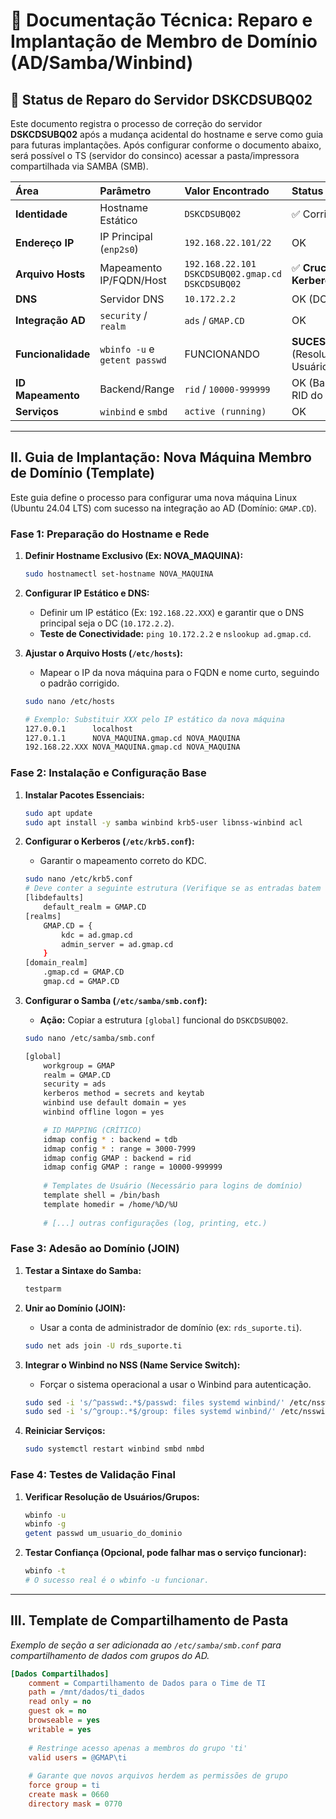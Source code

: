 # 📝 Documentação Técnica: Reparo e Implantação de Membro de Domínio (AD/Samba/Winbind)

## 📅 Status de Reparo do Servidor DSKCDSUBQ02

Este documento registra o processo de correção do servidor **DSKCDSUBQ02** após a mudança acidental do hostname e serve como guia para futuras implantações. Após configurar conforme o documento abaixo, será possível o TS (servidor do consinco) acessar a pasta/impressora compartilhada via SAMBA (SMB).


| Área | Parâmetro | Valor Encontrado | Status | Observações |
| :--- | :--- | :--- | :--- | :--- |
| **Identidade** | Hostname Estático | `DSKCDSUBQ02` | ✅ Corrigido |
| **Endereço IP** | IP Principal (`enp2s0`) | `192.168.22.101/22` | OK |
| **Arquivo Hosts** | Mapeamento IP/FQDN/Host | `192.168.22.101 DSKCDSUBQ02.gmap.cd DSKCDSUBQ02`| ✅ **Crucial para Kerberos** |
| **DNS** | Servidor DNS | `10.172.2.2` | OK (DC Primário) |
| **Integração AD** | `security` / `realm` | `ads` / `GMAP.CD` | OK |
| **Funcionalidade** | `wbinfo -u` e `getent passwd` | FUNCIONANDO | **SUCESSO** (Resolução de Usuários/Grupos) |
| **ID Mapeamento**| Backend/Range | `rid` / `10000-999999` | OK (Baseado em RID do AD) |
| **Serviços** | `winbind` e `smbd` | `active (running)` | OK |

---

## II. Guia de Implantação: Nova Máquina Membro de Domínio (Template)

Este guia define o processo para configurar uma nova máquina Linux (Ubuntu 24.04 LTS) com sucesso na integração ao AD (Domínio: `GMAP.CD`).

### Fase 1: Preparação do Hostname e Rede

1.  **Definir Hostname Exclusivo (Ex: NOVA_MAQUINA):**
    ```bash
    sudo hostnamectl set-hostname NOVA_MAQUINA
    ```

2.  **Configurar IP Estático e DNS:**
    * Definir um IP estático (Ex: `192.168.22.XXX`) e garantir que o DNS principal seja o DC (`10.172.2.2`).
    * **Teste de Conectividade:** `ping 10.172.2.2` e `nslookup ad.gmap.cd`.

3.  **Ajustar o Arquivo Hosts (`/etc/hosts`):**
    * Mapear o IP da nova máquina para o FQDN e nome curto, seguindo o padrão corrigido.
    ```bash
    sudo nano /etc/hosts
    
    # Exemplo: Substituir XXX pelo IP estático da nova máquina
    127.0.0.1      localhost
    127.0.1.1      NOVA_MAQUINA.gmap.cd NOVA_MAQUINA
    192.168.22.XXX NOVA_MAQUINA.gmap.cd NOVA_MAQUINA
    ```

### Fase 2: Instalação e Configuração Base

1.  **Instalar Pacotes Essenciais:**
    ```bash
    sudo apt update
    sudo apt install -y samba winbind krb5-user libnss-winbind acl
    ```

2.  **Configurar o Kerberos (`/etc/krb5.conf`):**
    * Garantir o mapeamento correto do KDC.
    ```bash
    sudo nano /etc/krb5.conf
    # Deve conter a seguinte estrutura (Verifique se as entradas batem com o seu ambiente):
    [libdefaults]
        default_realm = GMAP.CD
    [realms]
        GMAP.CD = {
            kdc = ad.gmap.cd
            admin_server = ad.gmap.cd
        }
    [domain_realm]
        .gmap.cd = GMAP.CD
        gmap.cd = GMAP.CD
    ```

3.  **Configurar o Samba (`/etc/samba/smb.conf`):**
    * **Ação:** Copiar a estrutura `[global]` funcional do `DSKCDSUBQ02`.
    ```bash
    sudo nano /etc/samba/smb.conf
    
    [global]
        workgroup = GMAP
        realm = GMAP.CD
        security = ads
        kerberos method = secrets and keytab
        winbind use default domain = yes
        winbind offline logon = yes

        # ID MAPPING (CRÍTICO)
        idmap config * : backend = tdb
        idmap config * : range = 3000-7999
        idmap config GMAP : backend = rid
        idmap config GMAP : range = 10000-999999
        
        # Templates de Usuário (Necessário para logins de domínio)
        template shell = /bin/bash
        template homedir = /home/%D/%U
        
        # [...] outras configurações (log, printing, etc.)
    ```

### Fase 3: Adesão ao Domínio (JOIN)

1.  **Testar a Sintaxe do Samba:**
    ```bash
    testparm
    ```

2.  **Unir ao Domínio (JOIN):**
    * Usar a conta de administrador de domínio (ex: `rds_suporte.ti`).
    ```bash
    sudo net ads join -U rds_suporte.ti
    ```

3.  **Integrar o Winbind no NSS (Name Service Switch):**
    * Forçar o sistema operacional a usar o Winbind para autenticação.
    ```bash
    sudo sed -i 's/^passwd:.*$/passwd: files systemd winbind/' /etc/nsswitch.conf
    sudo sed -i 's/^group:.*$/group: files systemd winbind/' /etc/nsswitch.conf
    ```

4.  **Reiniciar Serviços:**
    ```bash
    sudo systemctl restart winbind smbd nmbd
    ```

### Fase 4: Testes de Validação Final

1.  **Verificar Resolução de Usuários/Grupos:**
    ```bash
    wbinfo -u
    wbinfo -g
    getent passwd um_usuario_do_dominio
    ```

2.  **Testar Confiança (Opcional, pode falhar mas o serviço funcionar):**
    ```bash
    wbinfo -t
    # O sucesso real é o wbinfo -u funcionar.
    ```

---

## III. Template de Compartilhamento de Pasta

*Exemplo de seção a ser adicionada ao `/etc/samba/smb.conf` para compartilhamento de dados com grupos do AD.*

```ini
[Dados Compartilhados]
    comment = Compartilhamento de Dados para o Time de TI
    path = /mnt/dados/ti_dados
    read only = no
    guest ok = no
    browseable = yes
    writable = yes
    
    # Restringe acesso apenas a membros do grupo 'ti'
    valid users = @GMAP\ti
    
    # Garante que novos arquivos herdem as permissões de grupo
    force group = ti
    create mask = 0660
    directory mask = 0770